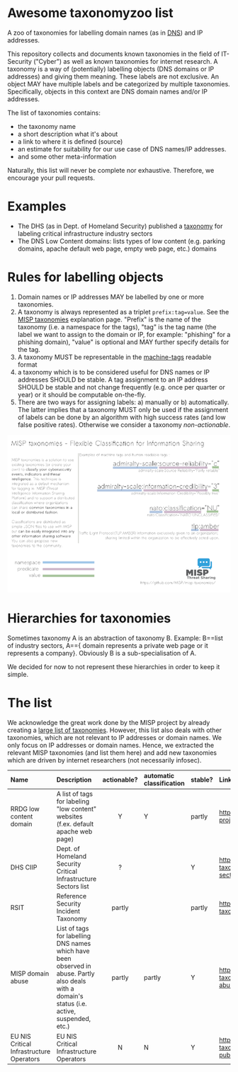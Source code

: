 # Awesome taxonomyzoo list

A zoo of taxonomies for labelling domain names (as in [DNS](https://en.wikipedia.org/wiki/Domain_Name_System)) and IP addresses.


This repository collects and documents known taxonomies in the field of IT-Security ("Cyber") as well as known taxonomies for internet  research.
A taxonomy is a way of (potentially) labelling objects  (DNS domains or IP addresses) and giving them meaning. These labels are not exclusive. An object MAY have multiple labels and be categorized by multiple taxonomies.
Specifically, objects in this context are DNS domain names and/or IP addresses.

The list of taxonomies contains: 

  * the taxonomy name
  * a short description what it's about
  * a link to where it is defined (source)
  * an estimate for suitability for our use case of DNS names/IP addresses.
  * and some other meta-information

Naturally, this list will never be complete nor exhaustive. Therefore, we encourage your pull requests.

# Examples

  * The DHS (as in Dept. of Homeland Security) published a [taxonomy](https://github.com/MISP/misp-taxonomies/blob/master/dhs-ciip-sectors/machinetag.json) for labeling critical infrastructure industry sectors
  * The DNS Low Content domains: lists types of low content (e.g. parking domains, apache default web page, empty web page, etc.) domains
  
  
  
# Rules for labelling objects

1. Domain names or IP addresses MAY be labelled by one or more taxonomies.
2. A taxonomy is always represented as a triplet ``prefix:tag=value``. See the [MISP taxonomies](https://github.com/MISP/misp-taxonomies) explanation page. "Prefix" is the name of the taxonomy (i.e. a namespace for the tags), "tag" is the tag name (the label we want to assign to the domain or IP, for example: "phishing" for a phishing domain), "value" is optional and MAY further specify details for the tag.
3. A taxonomy MUST be representable in the [machine-tags](https://github.com/MISP/misp-taxonomies) readable format
4. a taxonomy which is to be considered useful for DNS names or IP addresses SHOULD be stable. A tag assignment to an IP address SHOULD be stable and not change frequently (e.g. once per quarter or year) or it should be computable on-the-fly.
5. There are two ways for assigning labels: a) manually or b) automatically. The latter implies that a taxonomy MUST only be used if the assignment of labels can be done by an algorithm with high success rates (and low false positive rates). Otherwise we consider a taxonomy *non-actionable*.

![Machine Tag visual explanation](https://github.com/MISP/misp-taxonomies/blob/master/tools/docs/images/taxonomy-explanation.png)

# Hierarchies for taxonomies

Sometimes taxonomy A is an abstraction of taxonomy B. Example: B==list of industry sectors, A=={ domain represents a private web page or it represents a company}. Obviously B is a sub-specialisation of A.

We decided for now to not represent these hierarchies in order to keep it simple.


  
# The list

We acknowledge the great work done by the MISP project by already creating a [large list of taxonomies](https://github.com/MISP/misp-taxonomies/). However, this list also deals with other taxonomies, which are not relevant to IP addresses or domain names. 
We only focus on IP addresses or domain names. Hence, we extracted the relevant MISP taxonomies (and list them here) and add new taxonomies which are driven by internet researchers (not necessarily infosec).



| Name               | Description    | actionable? | automatic classification  |  stable?        | Link           | 
|:-------------------|:---------------|:-----------:|:--------------------------|:----------------|:---------------|
| RRDG low content domain| A list of tags for labeling "low content" websites (f.ex. default apache web page) | Y | Y | partly | https://rrdg.centr.org/projects/current-projects/|
| DHS CIIP           | Dept. of Homeland Security Critical Infrastructure Sectors list | ? | | Y | https://github.com/MISP/misp-taxonomies/blob/master/dhs-ciip-sectors/machinetag.json |
| RSIT               | Reference Security Incident Taxonomy | partly | | partly | https://github.com/MISP/misp-taxonomies/blob/master/rsit/machinetag.json|
|MISP domain abuse   | List of tags for labelling DNS names which have been observed in abuse. Partly also deals with a domain's status (i.e. active, suspended, etc.) | partly | partly | Y | https://github.com/MISP/misp-taxonomies/blob/master/domain-abuse/machinetag.json|
|EU NIS Critical Infrastructure Operators|EU NIS Critical Infrastructure Operators|N|N|Y|https://github.com/MISP/misp-taxonomies/blob/master/eu-marketop-and-publicadmin/machinetag.json|
